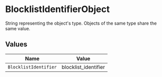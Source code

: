 # BlocklistIdentifierObject

String representing the object's type. Objects of the same type share the same value.



## Values

| Name                  | Value                 |
| --------------------- | --------------------- |
| `BlocklistIdentifier` | blocklist_identifier  |